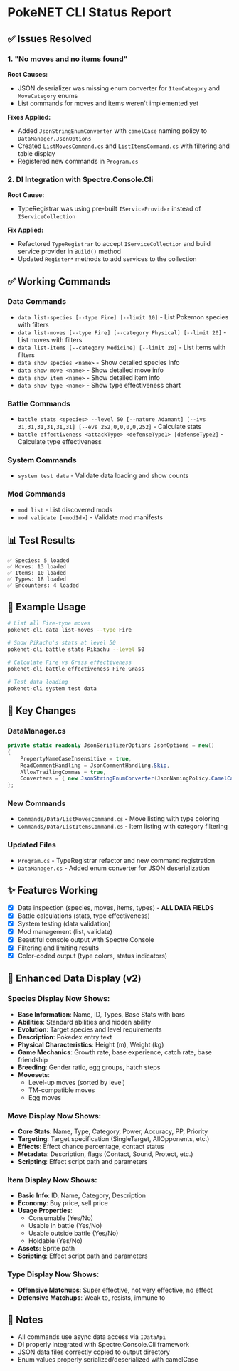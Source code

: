# PokeNET CLI Status Report

## ✅ Issues Resolved

### 1. "No moves and no items found" 
**Root Causes:**
- JSON deserializer was missing enum converter for `ItemCategory` and `MoveCategory` enums
- List commands for moves and items weren't implemented yet

**Fixes Applied:**
- Added `JsonStringEnumConverter` with `camelCase` naming policy to `DataManager.JsonOptions`
- Created `ListMovesCommand.cs` and `ListItemsCommand.cs` with filtering and table display
- Registered new commands in `Program.cs`

### 2. DI Integration with Spectre.Console.Cli
**Root Cause:**
- TypeRegistrar was using pre-built `IServiceProvider` instead of `IServiceCollection`

**Fix Applied:**
- Refactored `TypeRegistrar` to accept `IServiceCollection` and build service provider in `Build()` method
- Updated `Register*` methods to add services to the collection

## ✅ Working Commands

### Data Commands
- `data list-species [--type Fire] [--limit 10]` - List Pokemon species with filters
- `data list-moves [--type Fire] [--category Physical] [--limit 20]` - List moves with filters
- `data list-items [--category Medicine] [--limit 20]` - List items with filters
- `data show species <name>` - Show detailed species info
- `data show move <name>` - Show detailed move info
- `data show item <name>` - Show detailed item info
- `data show type <name>` - Show type effectiveness chart

### Battle Commands
- `battle stats <species> --level 50 [--nature Adamant] [--ivs 31,31,31,31,31,31] [--evs 252,0,0,0,0,252]` - Calculate stats
- `battle effectiveness <attackType> <defenseType1> [defenseType2]` - Calculate type effectiveness

### System Commands
- `system test data` - Validate data loading and show counts

### Mod Commands
- `mod list` - List discovered mods
- `mod validate [<modId>]` - Validate mod manifests

## 📊 Test Results

```
✅ Species: 5 loaded
✅ Moves: 13 loaded
✅ Items: 10 loaded
✅ Types: 18 loaded
✅ Encounters: 4 loaded
```

## 🎯 Example Usage

```bash
# List all Fire-type moves
pokenet-cli data list-moves --type Fire

# Show Pikachu's stats at level 50
pokenet-cli battle stats Pikachu --level 50

# Calculate Fire vs Grass effectiveness
pokenet-cli battle effectiveness Fire Grass

# Test data loading
pokenet-cli system test data
```

## 🔧 Key Changes

### DataManager.cs
```csharp
private static readonly JsonSerializerOptions JsonOptions = new()
{
    PropertyNameCaseInsensitive = true,
    ReadCommentHandling = JsonCommentHandling.Skip,
    AllowTrailingCommas = true,
    Converters = { new JsonStringEnumConverter(JsonNamingPolicy.CamelCase) }
};
```

### New Commands
- `Commands/Data/ListMovesCommand.cs` - Move listing with type coloring
- `Commands/Data/ListItemsCommand.cs` - Item listing with category filtering

### Updated Files
- `Program.cs` - TypeRegistrar refactor and new command registration
- `DataManager.cs` - Added enum converter for JSON deserialization

## ✨ Features Working
- [x] Data inspection (species, moves, items, types) - **ALL DATA FIELDS**
- [x] Battle calculations (stats, type effectiveness)
- [x] System testing (data validation)
- [x] Mod management (list, validate)
- [x] Beautiful console output with Spectre.Console
- [x] Filtering and limiting results
- [x] Color-coded output (type colors, status indicators)

## 🎨 Enhanced Data Display (v2)

### Species Display Now Shows:
- **Base Information**: Name, ID, Types, Base Stats with bars
- **Abilities**: Standard abilities and hidden ability
- **Evolution**: Target species and level requirements
- **Description**: Pokedex entry text
- **Physical Characteristics**: Height (m), Weight (kg)
- **Game Mechanics**: Growth rate, base experience, catch rate, base friendship
- **Breeding**: Gender ratio, egg groups, hatch steps
- **Movesets**: 
  - Level-up moves (sorted by level)
  - TM-compatible moves
  - Egg moves

### Move Display Now Shows:
- **Core Stats**: Name, Type, Category, Power, Accuracy, PP, Priority
- **Targeting**: Target specification (SingleTarget, AllOpponents, etc.)
- **Effects**: Effect chance percentage, contact status
- **Metadata**: Description, flags (Contact, Sound, Protect, etc.)
- **Scripting**: Effect script path and parameters

### Item Display Now Shows:
- **Basic Info**: ID, Name, Category, Description
- **Economy**: Buy price, sell price
- **Usage Properties**: 
  - Consumable (Yes/No)
  - Usable in battle (Yes/No)
  - Usable outside battle (Yes/No)
  - Holdable (Yes/No)
- **Assets**: Sprite path
- **Scripting**: Effect script path and parameters

### Type Display Now Shows:
- **Offensive Matchups**: Super effective, not very effective, no effect
- **Defensive Matchups**: Weak to, resists, immune to

## 📝 Notes
- All commands use async data access via `IDataApi`
- DI properly integrated with Spectre.Console.Cli framework
- JSON data files correctly copied to output directory
- Enum values properly serialized/deserialized with camelCase


